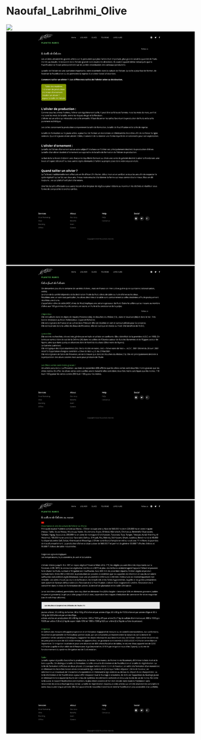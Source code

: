 # Naoufal_Labrihmi_Olive
![](/figma/home(1).png)
![](/figma/l'olivier.png)
![](/figma/olive.png)
![](/figma/tourisme.png)
